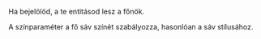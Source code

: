 Ha bejelölöd, a te entitásod lesz a főnök.

A színparaméter a fő sáv színét szabályozza, hasonlóan a sáv stílusához.